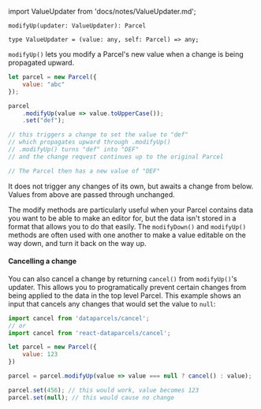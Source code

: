 import ValueUpdater from 'docs/notes/ValueUpdater.md';

```flow
modifyUp(updater: ValueUpdater): Parcel

type ValueUpdater = (value: any, self: Parcel) => any;
```

`modifyUp()` lets you modify a Parcel's new value when a change is being propagated upward.

```js
let parcel = new Parcel({
    value: "abc"
});

parcel
    .modifyUp(value => value.toUpperCase());
    .set("def");

// this triggers a change to set the value to "def"
// which propagates upward through .modifyUp()
// .modifyUp() turns "def" into "DEF"
// and the change request continues up to the original Parcel

// The Parcel then has a new value of "DEF"
```

It does not trigger any changes of its own, but awaits a change from below. Values from above are passed through unchanged.

The modify methods are particularly useful when your Parcel contains data you want to be able to make an editor for, but the data isn't stored in a format that allows you to do that easily. The `modifyDown()` and `modifyUp()` methods are often used with one another to make a value editable on the way down, and turn it back on the way up.

#### Cancelling a change

You can also cancel a change by returning `cancel()` from `modifyUp()`'s updater. This allows you to programatically prevent certain changes from being applied to the data in the top level Parcel. This example shows an input that cancels any changes that would set the value to `null`:

```js
import cancel from 'dataparcels/cancel';
// or
import cancel from 'react-dataparcels/cancel';

let parcel = new Parcel({
    value: 123
})

parcel = parcel.modifyUp(value => value === null ? cancel() : value);

parcel.set(456); // this would work, value becomes 123
parcel.set(null); // this would cause no change

```

<ValueUpdater />
